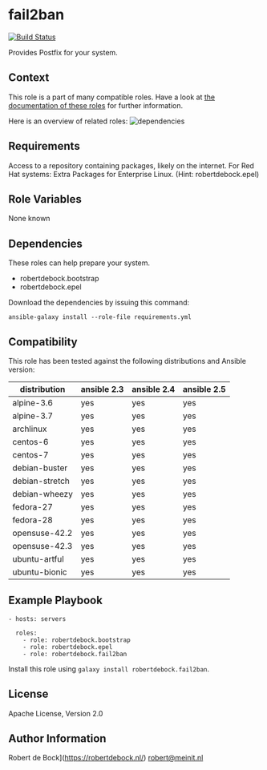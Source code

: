 fail2ban
=========

[![Build Status](https://travis-ci.org/robertdebock/ansible-role-fail2ban.svg?branch=master)](https://travis-ci.org/robertdebock/ansible-role-fail2ban)

Provides Postfix for your system.

Context
--------
This role is a part of many compatible roles. Have a look at [the documentation of these roles](https://robertdebock.nl/) for further information.

Here is an overview of related roles:
![dependencies](https://raw.githubusercontent.com/robertdebock/robertdebock.github.io/artifacts/fail2ban.png "Dependency")

Requirements
------------

Access to a repository containing packages, likely on the internet.
For Red Hat systems: Extra Packages for Enterprise Linux. (Hint: robertdebock.epel)

Role Variables
--------------

None known

Dependencies
------------

These roles can help prepare your system.

- robertdebock.bootstrap
- robertdebock.epel

Download the dependencies by issuing this command:
```
ansible-galaxy install --role-file requirements.yml
```

Compatibility
-------------

This role has been tested against the following distributions and Ansible version:

|distribution|ansible 2.3|ansible 2.4|ansible 2.5|
|------------|-----------|-----------|-----------|
|alpine-3.6|yes|yes|yes|
|alpine-3.7|yes|yes|yes|
|archlinux|yes|yes|yes|
|centos-6|yes|yes|yes|
|centos-7|yes|yes|yes|
|debian-buster|yes|yes|yes|
|debian-stretch|yes|yes|yes|
|debian-wheezy|yes|yes|yes|
|fedora-27|yes|yes|yes|
|fedora-28|yes|yes|yes|
|opensuse-42.2|yes|yes|yes|
|opensuse-42.3|yes|yes|yes|
|ubuntu-artful|yes|yes|yes|
|ubuntu-bionic|yes|yes|yes|

Example Playbook
----------------

```
- hosts: servers

  roles:
    - role: robertdebock.bootstrap
    - role: robertdebock.epel
    - role: robertdebock.fail2ban
```

Install this role using `galaxy install robertdebock.fail2ban`.

License
-------

Apache License, Version 2.0

Author Information
------------------

Robert de Bock](https://robertdebock.nl/) <robert@meinit.nl>
